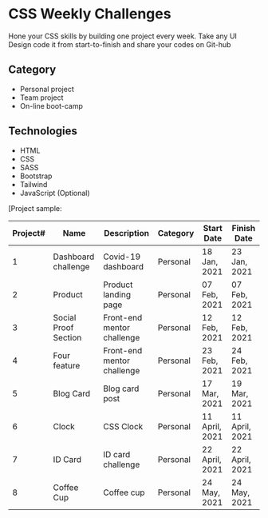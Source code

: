 # CSS Weekly Challenges
Hone your CSS skills by building one project every week. Take any UI Design code it from start-to-finish and share your codes on Git-hub 



## Category

* Personal project
* Team project
* On-line boot-camp  

## Technologies
* HTML
* CSS
* SASS
* Bootstrap
* Tailwind
* JavaScript (Optional) 

[Project sample:

| Project# | Name                 | Description                | Category | Start Date     | Finish Date    |
| -------- | -------------------- | -------------------------- | -------- | -------------- | -------------- |
| 1        | Dashboard challenge  | Covid-19 dashboard         | Personal | 18 Jan, 2021   | 23 Jan, 2021   |
| 2        | Product              | Product landing page       | Personal | 07 Feb, 2021   | 07 Feb, 2021   |
| 3        | Social Proof Section | Front-end mentor challenge | Personal | 12 Feb, 2021   | 12 Feb, 2021   |
| 4        | Four feature         | Front-end mentor challenge | Personal | 23 Feb, 2021   | 24 Feb, 2021   |
| 5        | Blog Card            | Blog card post             | Personal | 17 Mar, 2021   | 19 Mar, 2021   |
| 6        | Clock                | CSS Clock                  | Personal | 11 April, 2021 | 11 April, 2021 |
| 7        | ID Card              | ID card challenge          | Personal | 22 April, 2021 | 22 April, 2021 |
| 8        | Coffee Cup           | Coffee cup                 | Personal | 24 May, 2021   | 24 May, 2021   |

